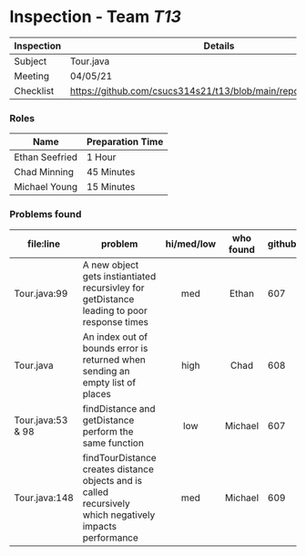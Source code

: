 # Inspection - Team *T13* 
 
| Inspection | Details |
| ----- | ----- |
| Subject | Tour.java |
| Meeting | 04/05/21 |
| Checklist | https://github.com/csucs314s21/t13/blob/main/reports/checklist.md |

### Roles

| Name | Preparation Time |
| ---- | ---- |
| Ethan Seefried| 1 Hour  |
| Chad Minning | 45 Minutes |
| Michael Young | 15 Minutes |

### Problems found

| file:line | problem | hi/med/low | who found | github#  |
| --- | --- | :---: | :---: | --- |
| Tour.java:99 | A new object gets instiantiated recursivley for getDistance leading to poor response times | med | Ethan | 607 |
| Tour.java | An index out of bounds error is returned when sending an empty list of places | high | Chad | 608 |
| Tour.java:53 & 98 | findDistance and getDistance perform the same function | low | Michael | 607 |
| Tour.java:148 | findTourDistance creates distance objects and is called recursively which negatively impacts performance | med | Michael | 609 |
